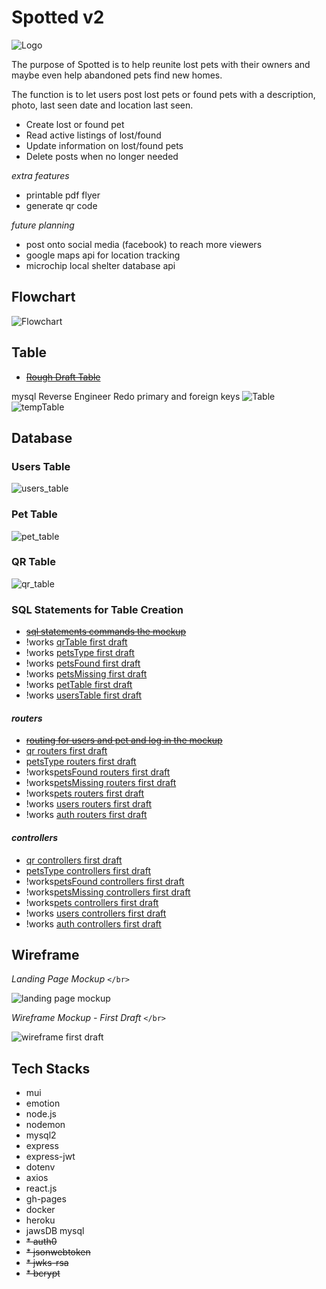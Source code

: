 # Spotted v2

![Logo](READMEdocs/readMeLogo.jpg)

The purpose of Spotted is to help reunite lost pets with their owners and maybe even help abandoned pets find new homes.

The function is to let users post lost pets or found pets with a description, photo, last seen date and location last seen.

- Create lost or found pet
- Read active listings of lost/found
- Update information on lost/found pets
- Delete posts when no longer needed

*extra features*

- printable pdf flyer
- generate qr code

*future planning*

- post onto social media (facebook) to reach more viewers
- google maps api for location tracking
- microchip local shelter database api

## Flowchart

![Flowchart](READMEdocs/flowchart.jpg)

## Table

- ~~[Rough Draft Table](READMEdocs/tableRough.jpg)~~

mysql Reverse Engineer
Redo primary and foreign keys
![Table](READMEdocs/tempTable.jpg)
![tempTable](READMEdocs/tableReverse.jpg)

## Database

### Users Table

![users_table](READMEdocs/users_table.jpg)

### Pet Table

![pet_table](READMEdocs/pet_table.jpg)

### QR Table

![qr_table](READMEdocs/qr_table.jpg)

### SQL Statements for Table Creation

- ~~[sql statements commands the mockup](READMEdocs/sql_statements.txt)~~
- !works [qrTable first draft](sql/qrTable.sql)
- !works [petsType first draft](sql/petsType.sql)
- !works [petsFound first draft](sql/petsFound.sql)
- !works [petsMissing first draft](sql/petsMissing.sql)
- !works [petTable first draft](sql/petTable.sql)
- !works [usersTable first draft](sql/usersTable.sql)

#### *routers*

- ~~[routing for users and pet and log in the mockup](READMEdocs/routers.txt)~~
- [qr routers first draft](routers/qr.js)
- [petsType routers first draft](routers/petsType.js)
- !works[petsFound routers first draft](routers/petsFound.js)
- !works[petsMissing routers first draft](routers/petsMissing.js)
- !works[pets routers first draft](routers/pets.js)
- !works [users routers first draft](routers/users.js)
- !works [auth routers first draft](routers/auth.js)

#### *controllers*

- [qr controllers first draft](controllers/qr.js)
- [petsType controllers first draft](controllers/petType.js)
- !works[petsFound controllers first draft](controllers/petsFound.js)
- !works[petsMissing controllers first draft](controllers/petsMissing.js)
- !works[pets controllers first draft](controllers/pets.js)
- !works [users controllers first draft](controllers/users.js)
- !works [auth controllers first draft](controllers/auth.js)

## Wireframe

*Landing Page Mockup* `</br>`

![landing page mockup](READMEdocs/landingPage.jpg)

*Wireframe Mockup - First Draft* `</br>`

![wireframe first draft](READMEdocs/wireframe.jpg)

## **Tech Stacks**

* mui
* emotion
* node.js
* nodemon
* mysql2
* express
* express-jwt
* dotenv
* axios
* react.js
* gh-pages
* docker
* heroku 
* jawsDB mysql
* ~~* auth0~~
* ~~* jsonwebtoken~~
* ~~* jwks-rsa~~
* ~~* bcrypt~~

